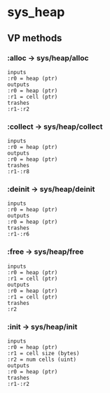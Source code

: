 # sys_heap

## VP methods

### :alloc -> sys/heap/alloc

```code
inputs
:r0 = heap (ptr)
outputs
:r0 = heap (ptr)
:r1 = cell (ptr)
trashes
:r1-:r2
```

### :collect -> sys/heap/collect

```code
inputs
:r0 = heap (ptr)
outputs
:r0 = heap (ptr)
trashes
:r1-:r8
```

### :deinit -> sys/heap/deinit

```code
inputs
:r0 = heap (ptr)
outputs
:r0 = heap (ptr)
trashes
:r1-:r6
```

### :free -> sys/heap/free

```code
inputs
:r0 = heap (ptr)
:r1 = cell (ptr)
outputs
:r0 = heap (ptr)
:r1 = cell (ptr)
trashes
:r2
```

### :init -> sys/heap/init

```code
inputs
:r0 = heap (ptr)
:r1 = cell size (bytes)
:r2 = num cells (uint)
outputs
:r0 = heap (ptr)
trashes
:r1-:r2
```

